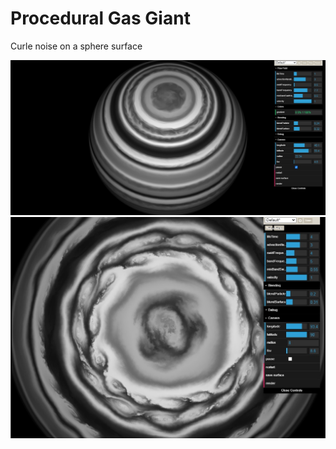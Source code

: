 # Procedural Gas Giant
Curle noise on a sphere surface

![Screenshot 1](/docs/imgs/planets.jpg)
![Screenshot 1](/docs/imgs/planets2.jpg)